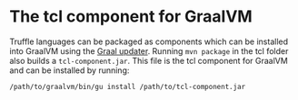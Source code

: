 # The tcl component for GraalVM

Truffle languages can be packaged as components which can be installed into
GraalVM using the [Graal
updater](http://www.graalvm.org/docs/reference-manual/graal-updater/). 
Running `mvn package` in the tcl folder also builds a
`tcl-component.jar`. 
This file is the tcl component for GraalVM and can be installed by
running:

```
/path/to/graalvm/bin/gu install /path/to/tcl-component.jar
```


